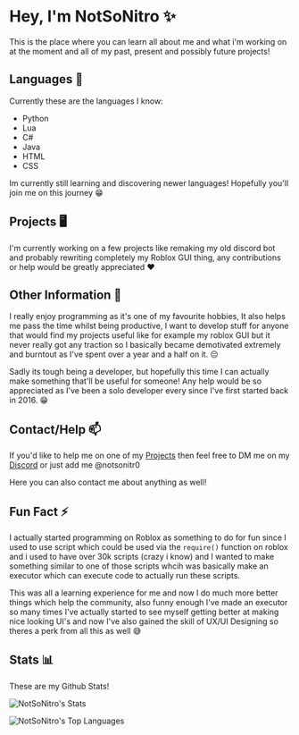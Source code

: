# Hey, I'm NotSoNitro ✨
This is the place where you can learn all about me and what i'm working on at the moment and all of my past, present and possibly future projects!

## Languages 🌱
Currently these are the languages I know:
- Python
- Lua
- C#
- Java
- HTML
- CSS

Im currently still learning and discovering newer languages! Hopefully you'll join me on this journey 😁

## Projects 🖥️
I'm currently working on a few projects like remaking my old discord bot and probably rewriting completely my Roblox GUI thing, any contributions or help would be greatly appreciated ❤️

## Other Information 💬
I really enjoy programming as it's one of my favourite hobbies, It also helps me pass the time whilst being productive, I want to develop stuff for anyone that would find my projects useful like for example my roblox GUI but it never really got any traction so I basically became demotivated extremely and burntout as I've spent over a year and a half on it. 😔

Sadly its tough being a developer, but hopefully this time I can actually make something that'll be useful for someone! Any help would be so appreciated as I've been a solo developer every since I've first started back in 2016. 😁

## Contact/Help 📫
If you'd like to help me on one of my [Projects](https://github.com/NotSoNitro/NotSoNitro/edit/main/README.md#contacthelp) then feel free to DM me on my [Discord](https://discord.com/users/505792168468807681) or just add me @notsonitr0

Here you can also contact me about anything as well!

## Fun Fact ⚡
I actually started programming on Roblox as something to do for fun since I used to use script which could be used via the `require()` function on roblox and i used to have over 30k scripts (crazy i know) and I wanted to make something similar to one of those scripts whcih was basically make an executor which can execute code to actually run these scripts.

This was all a learning experience for me and now I do much more better things which help the community, also funny enough I've made an executor so many times I've actually started to see myself getting better at making nice looking UI's and now I've also gained the skill of UX/UI Designing so theres a perk from all this as well 😅

## Stats 📊
These are my Github Stats!

![NotSoNitro's Stats](https://github-readme-stats.vercel.app/api?username=NotSoNitro&theme=vue-dark&show_icons=true&hide_border=true&count_private=true&bg_color=24273a&text_color=cad3f5&icon_color=c6a0f6&title_color=8bd5ca)

![NotSoNitro's Top Languages](https://github-readme-stats.vercel.app/api/top-langs/?username=NotSoNitro&theme=vue-dark&show_icons=true&hide_border=true&layout=compact&bg_color=24273a&text_color=cad3f5&icon_color=c6a0f6&title_color=8bd5ca)
